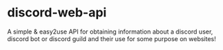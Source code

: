 # discord-web-api
A simple &amp; easy2use API for obtaining information about a discord user, discord bot or  discord guild and their use for some purpose on websites! 
